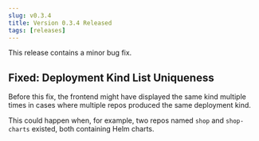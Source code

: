 ```yaml
---
slug: v0.3.4
title: Version 0.3.4 Released
tags: [releases]
---
```


This release contains a minor bug fix.

<!-- truncate -->

## Fixed: Deployment Kind List Uniqueness

Before this fix, the frontend might have displayed the same kind multiple times in cases where multiple repos produced the same deployment kind.

This could happen when, for example, two repos named `shop` and `shop-charts` existed, both containing Helm charts.
